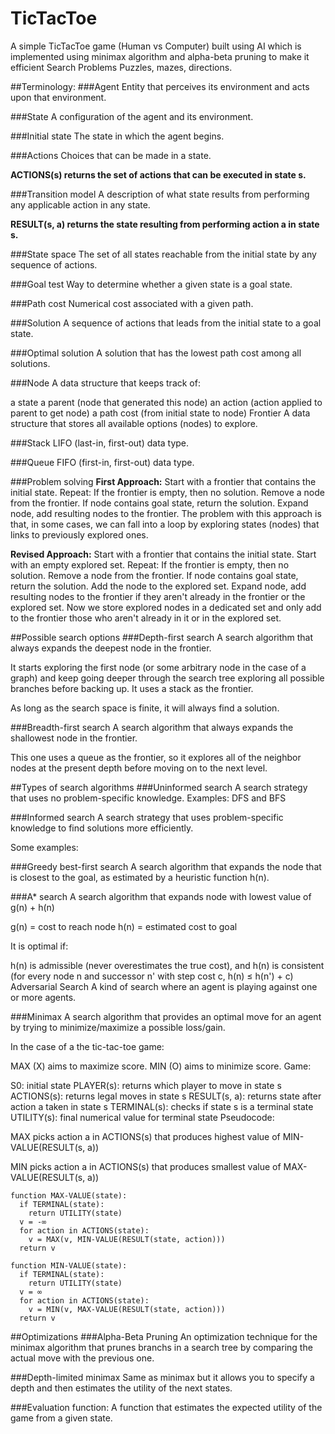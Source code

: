 # TicTacToe
A simple TicTacToe game (Human vs Computer) built using AI which is implemented using minimax algorithm and alpha-beta pruning to make it efficient
Search Problems
Puzzles, mazes, directions.

##Terminology:
###Agent
Entity that perceives its environment and acts upon that environment.

###State
A configuration of the agent and its environment.

###Initial state
The state in which the agent begins.

###Actions
Choices that can be made in a state.

**ACTIONS(s) returns the set of actions that can be executed in state s.**

###Transition model
A description of what state results from performing any applicable action in any state.

**RESULT(s, a) returns the state resulting from performing action a in state s.**

###State space
The set of all states reachable from the initial state by any sequence of actions.

###Goal test
Way to determine whether a given state is a goal state.

###Path cost
Numerical cost associated with a given path.

###Solution
A sequence of actions that leads from the initial state to a goal state.

###Optimal solution
A solution that has the lowest path cost among all solutions.

###Node
A data structure that keeps track of:

a state
a parent (node that generated this node)
an action (action applied to parent to get node)
a path cost (from initial state to node)
Frontier
A data structure that stores all available options (nodes) to explore.

###Stack
LIFO (last-in, first-out) data type.

###Queue
FIFO (first-in, first-out) data type.

###Problem solving
**First Approach:**
Start with a frontier that contains the initial state.
Repeat:
If the frontier is empty, then no solution.
Remove a node from the frontier.
If node contains goal state, return the solution.
Expand node, add resulting nodes to the frontier.
The problem with this approach is that, in some cases, we can fall into a loop by exploring states (nodes) that links to previously explored ones.

**Revised Approach:**
Start with a frontier that contains the initial state.
Start with an empty explored set.
Repeat:
If the frontier is empty, then no solution.
Remove a node from the frontier.
If node contains goal state, return the solution.
Add the node to the explored set.
Expand node, add resulting nodes to the frontier if they aren't already in the frontier or the explored set.
Now we store explored nodes in a dedicated set and only add to the frontier those who aren't already in it or in the explored set.

##Possible search options
###Depth-first search
A search algorithm that always expands the deepest node in the frontier.

It starts exploring the first node (or some arbitrary node in the case of a graph) and keep going deeper through the search tree exploring all possible branches before backing up. It uses a stack as the frontier.

As long as the search space is finite, it will always find a solution.

###Breadth-first search
A search algorithm that always expands the shallowest node in the frontier.

This one uses a queue as the frontier, so it explores all of the neighbor nodes at the present depth before moving on to the next level.

##Types of search algorithms
###Uninformed search
A search strategy that uses no problem-specific knowledge. Examples: DFS and BFS

###Informed search
A search strategy that uses problem-specific knowledge to find solutions more efficiently.

Some examples:

###Greedy best-first search
A search algorithm that expands the node that is closest to the goal, as estimated by a heuristic function h(n).

###A* search
A search algorithm that expands node with lowest value of g(n) + h(n)

g(n) = cost to reach node
h(n) = estimated cost to goal

It is optimal if:

h(n) is admissible (never overestimates the true cost), and
h(n) is consistent (for every node n and successor n' with step cost c, h(n) ≤ h(n') + c)
Adversarial Search
A kind of search where an agent is playing against one or more agents.

###Minimax
A search algorithm that provides an optimal move for an agent by trying to minimize/maximize a possible loss/gain.

In the case of a the tic-tac-toe game:

MAX (X) aims to maximize score.
MIN (O) aims to minimize score.
Game:

S0: initial state
PLAYER(s): returns which player to move in state s
ACTIONS(s): returns legal moves in state s
RESULT(s, a): returns state after action a taken in state s
TERMINAL(s): checks if state s is a terminal state
UTILITY(s): final numerical value for terminal state
Pseudocode:

MAX picks action a in ACTIONS(s) that produces highest value of MIN-VALUE(RESULT(s, a))

MIN picks action a in ACTIONS(s) that produces smallest value of MAX-VALUE(RESULT(s, a))
```
function MAX-VALUE(state):
  if TERMINAL(state):
    return UTILITY(state)
  v = -∞
  for action in ACTIONS(state):
    v = MAX(v, MIN-VALUE(RESULT(state, action)))
  return v
```
```
function MIN-VALUE(state):
  if TERMINAL(state):
    return UTILITY(state)
  v = ∞
  for action in ACTIONS(state):
    v = MIN(v, MAX-VALUE(RESULT(state, action)))
  return v
 ```
##Optimizations
###Alpha-Beta Pruning
An optimization technique for the minimax algorithm that prunes branchs in a search tree by comparing the actual move with the previous one.

###Depth-limited minimax
Same as minimax but it allows you to specify a depth and then estimates the utility of the next states.

###Evaluation function:
A function that estimates the expected utility of the game from a given state.
